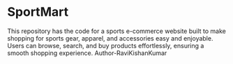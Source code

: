 # SportMart
This repository has the code for a sports e-commerce website built to make shopping for sports gear, apparel, and accessories easy and enjoyable. Users can browse, search, and buy products effortlessly, ensuring a smooth shopping experience.
Author-RaviKishanKumar
